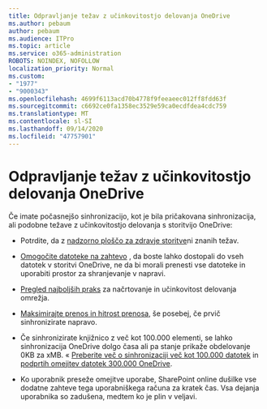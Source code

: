 ```yaml
---
title: Odpravljanje težav z učinkovitostjo delovanja OneDrive
ms.author: pebaum
author: pebaum
ms.audience: ITPro
ms.topic: article
ms.service: o365-administration
ROBOTS: NOINDEX, NOFOLLOW
localization_priority: Normal
ms.custom:
- "1977"
- "9000343"
ms.openlocfilehash: 4699f6113acd70b4778f9feeaeec012ff8fdd63f
ms.sourcegitcommit: c6692ce0fa1358ec3529e59ca0ecdfdea4cdc759
ms.translationtype: MT
ms.contentlocale: sl-SI
ms.lasthandoff: 09/14/2020
ms.locfileid: "47757901"
---
```

# <a name="troubleshoot-onedrive-performance"></a>Odpravljanje težav z učinkovitostjo delovanja OneDrive

Če imate počasnejšo sinhronizacijo, kot je bila pričakovana sinhronizacija, ali podobne težave z učinkovitostjo delovanja s storitvijo OneDrive:

- Potrdite, da z [nadzorno ploščo za zdravje storitve](https://portal.office.com/adminportal/home?ref=/servicehealth)ni znanih težav.

- [Omogočite datoteke na zahtevo](https://support.office.com/article/save-disk-space-with-onedrive-files-on-demand-for-windows-10-0e6860d3-d9f3-4971-b321-7092438fb38e) , da boste lahko dostopali do vseh datotek v storitvi OneDrive, ne da bi morali prenesti vse datoteke in uporabiti prostor za shranjevanje v napravi.

- [Pregled najboljših praks](https://docs.microsoft.com/office365/enterprise/network-planning-and-performance) za načrtovanje in učinkovitost delovanja omrežja.

- [Maksimirajte prenos in hitrost prenosa](https://support.office.com/article/maximize-upload-and-download-speed-8eeadfb8-501f-406d-997b-98ab6ff67f43), še posebej, če prvič sinhronizirate napravo.

- Če sinhronizirate knjižnico z več kot 100.000 elementi, se lahko sinhronizacija OneDrive dolgo časa ali pa stanje prikaže obdelovanje 0KB za xMB. « [Preberite več o sinhronizaciji več kot 100.000 datotek](https://support.office.com/article/invalid-file-names-and-file-types-in-onedrive-onedrive-for-business-and-sharepoint-64883a5d-228e-48f5-b3d2-eb39e07630fa) in [podprtih omejitev datotek 300.000 OneDrive](https://support.office.com/article/invalid-file-names-and-file-types-in-onedrive-onedrive-for-business-and-sharepoint-64883a5d-228e-48f5-b3d2-eb39e07630fa).

- Ko uporabnik preseže omejitve uporabe, SharePoint online dušilke vse dodatne zahteve tega uporabniškega računa za kratek čas. Vsa dejanja uporabnika so zadušena, medtem ko je plin v veljavi.
